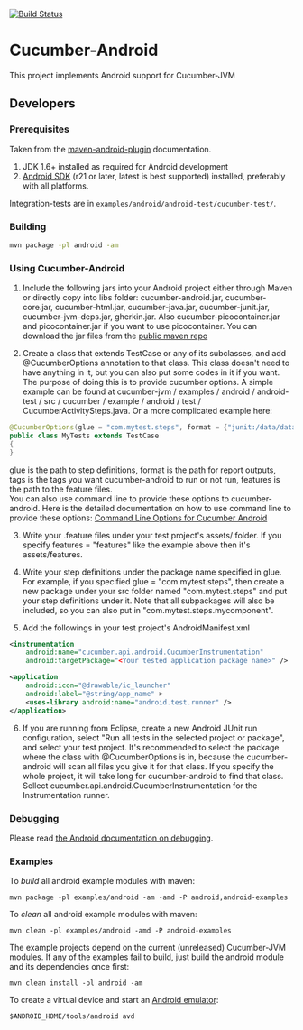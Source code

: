 [![Build Status](https://secure.travis-ci.org/cucumber/cucumber-android.svg)](http://travis-ci.org/cucumber/cucumber-android)

# Cucumber-Android

This project implements Android support for Cucumber-JVM

## Developers

### Prerequisites

Taken from the [maven-android-plugin](https://code.google.com/p/maven-android-plugin/wiki/GettingStarted) documentation.

1. JDK 1.6+ installed as required for Android development
2. [Android SDK](http://developer.android.com/sdk/index.html) (r21 or later, latest is best supported) installed, preferably with all platforms.

Integration-tests are in `examples/android/android-test/cucumber-test/`.

### Building

```sh
mvn package -pl android -am
```

### Using Cucumber-Android
1. Include the following jars into your Android project either through Maven or directly copy into libs folder: cucumber-android.jar, cucumber-core.jar, cucumber-html.jar, cucumber-java.jar, cucumber-junit.jar, cucumber-jvm-deps.jar, gherkin.jar. Also cucumber-picocontainer.jar and picocontainer.jar if you want to use picocontainer. You can download the jar files from the [public maven repo](http://repo1.maven.org/maven2/info/cukes/)

2. Create a class that extends TestCase or any of its subclasses, and add @CucumberOptions annotation to that class. This class doesn't need to have anything in it, but you can also put some codes in it if you want. The purpose of doing this is to provide cucumber options. A simple example can be found at cucumber-jvm / examples / android / android-test / src / cucumber / example / android / test / CucumberActivitySteps.java. Or a more complicated example here:
```java
@CucumberOptions(glue = "com.mytest.steps", format = {"junit:/data/data/com.mytest/JUnitReport.xml", "json:/data/data/com.mytest/JSONReport.json"}, tags = { "~@wip" }, features = "features")
public class MyTests extends TestCase
{
}
```
glue is the path to step definitions, format is the path for report outputs, tags is the tags you want cucumber-android to run or not run, features is the path to the feature files.  
You can also use command line to provide these options to cucumber-android. Here is the detailed documentation on how to use command line to provide these options: [Command Line Options for Cucumber Android](https://github.com/cucumber/cucumber-jvm/pull/597)

3. Write your .feature files under your test project's assets/<features-folder> folder. If you specify features = "features" like the example above then it's assets/features.

4. Write your step definitions under the package name specified in glue. For example, if you specified glue = "com.mytest.steps", then create a new package under your src folder named "com.mytest.steps" and put your step definitions under it. Note that all subpackages will also be included, so you can also put in "com.mytest.steps.mycomponent".

5. Add the followings in your test project's AndroidManifest.xml
```xml
<instrumentation
    android:name="cucumber.api.android.CucumberInstrumentation"
    android:targetPackage="<Your tested application package name>" />

<application
    android:icon="@drawable/ic_launcher"
    android:label="@string/app_name" >
    <uses-library android:name="android.test.runner" />
</application>
```

6. If you are running from Eclipse, create a new Android JUnit run configuration, select "Run all tests in the selected project or package", and select your test project. It's recommended to select the package where the class with @CucumberOptions is in, because the cucumber-android will scan all files you give it for that class. If you specify the whole project, it will take long for cucumber-android to find that class. Sellect cucumber.api.android.CucumberInstrumentation for the Instrumentation runner.

### Debugging
Please read [the Android documentation on debugging](https://developer.android.com/tools/debugging/index.html).

### Examples

To *build* all android example modules with maven:

```
mvn package -pl examples/android -am -amd -P android,android-examples
```

To *clean* all android example modules with maven:

```
mvn clean -pl examples/android -amd -P android-examples
```

The example projects depend on the current (unreleased) Cucumber-JVM modules.
If any of the examples fail to build, just build the android module and its dependencies once first:

```
mvn clean install -pl android -am
```

To create a virtual device and start an [Android emulator](https://developer.android.com/tools/devices/index.html):

```
$ANDROID_HOME/tools/android avd
```
